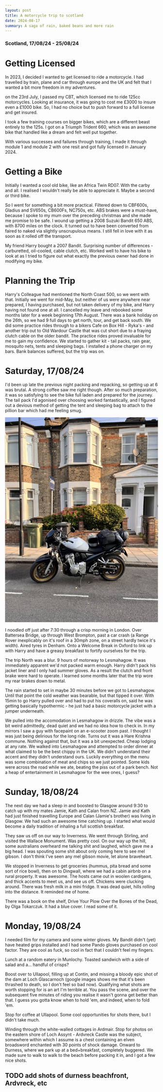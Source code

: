 ```yaml
---
layout: post
title: A motorcycle trip to scotland
date: 2024-08-17
summary: A saga of rain, baked beans and more rain
---
```


### Scotland, 17/08/24 - 25/08/24

# Getting Licensed
In 2023, I decided I wanted to get licensed to ride a motorcycle. I had travelled by train, plane and car through europe and the UK and felt that I wanted a bit more freedom in my adventures.

on the 23rd July, I passed my CBT, which licensed me to ride 125cc motorcycles. Looking at insurance, it was going to cost me £3000 to insure even a £1000 bike. So, I had no choice but to push forward to a full license and get insured.

I took a few training courses on bigger bikes, which are a different beast entirely to the 125s. I got on a Triumph Trident 660, which was an awesome bike that handled like a dream and felt well put together.

With various successes and failures through training, I made it through module 1 and module 2 with one resit and got fully licensed in January 2024.

# Getting a Bike
Initially I wanted a cool old bike, like an Africa Twin RD07. With the carby and all. I realised I wouldn't really be able to appreciate it. Maybe a second or third bike.

So I went for something a bit more practical. Filtered down to CBF600s, Gladius and SV650s, CB600Fs, NC750s, etc. ABS brakes were a must-have, because I spoke to my mum over the preceding christmas and she made me promise to be safe. I wound up getting a 2008 Suzuki Bandit 650 ABS, with 8700 miles on the clock. It turned out to have been converted from faired to naked via slightly unscrupulous means. I still fell in love with it as soon as it rolled off the transport.

My friend Harry bought a 2007 Bandit. Surprising number of differences - carburetted, oil-cooled, cable clutch, etc. Worked well to have his bike to look at as I tried to figure out what exactly the previous owner had done in modifying my bike.

# Planning the Trip
Harry's Colleague had mentioned the North Coast 500, so we went with that. Initially we went for mid-May, but neither of us were anywhere near prepared, I having purchased, but not taken delivery of my bike, and Harry having not found one at all. I cancelled my leave and rebooked some months later for a week beginning 17th August. There was a bank holiday on the 26th, so we had 9 full days to get north, tour, and get back south. We did some practice rides through to a bikers Cafe on Box Hill - Ryka's - and another trip out to Old Wardour Castle that was cut short due to a fraying clutch cable on the older bandit. The practice rides proved invaluable for me to gain my confidence. We started to gather kit - tail packs, rain gear, mosquito nets, tents and sleeping bags. I installed a phone charger on my bars. Bank balances suffered, but the trip was on.

# Saturday, 17/08/24
I'd been up late the previous night packing and repacking, so getting up at 6 was brutal. A strong coffee saw me right though. After so much preparation, it was so satisfying to see the bike full laden and prepared for the journey. The tail pack I'd agonised over choosing worked fantastically, and I figured out a devious method of getting the tent and sleeping bag to attach to the pillion bar which had me feeling smug.

![Bike packed up!](/images/scotland_trip/bike_packed_up.jpeg)

I noodled off just after 7:30 through a crisp morning in London. Over Battersea Bridge, up through West Brompton, past a car crash (a Range Rover inexplicably on it's roof in a 30mph zone, on a street hardly twice it's width). Aired tyres in Denham. Onto a Welcome Break in Oxford to link up with Harry and have a greasy breakfast to fortify ourselves for the trip.

The trip North was a blur. 9 hours of motorway to Lesmahagow. It was immediately apparent we'd not packed warm enough. Harry didn't pack his jacket liner and I only had summer gloves. As a result the clutch and front brake were hard to operate. I learned some months later that the trip wore my rear brakes down to metal.

The rain started to set in maybe 30 minutes before we got to Lesmahagow. Until that point the cold weather was bearable, but that tipped it over. With 15min to go Harry pulled over and had to put his coveralls on, said he was getting basically hypothermic - he just had a basic motorcycle jacket with a jumper underneath.

We pulled into the accomodation in Lesmahagow in drizzle. The vibe was a bit weird admittedly, dead quiet and we had no idea how to check in. In my mirrors I saw a guy with facepaint on an e-scooter zoom past. I thought I was just being delirious for the long ride. Turns out it was a Hare Krishna commune. Nothing against that, but it was a bit unexpected. Cheap lodging at any rate. We walked into Lesmahagow and attempted to order dinner at what claimed to be the best chippy in the UK. We didn't understand their accent and they didn't understand ours. Luckily everything on the menu was some combination of meat and chips so we just pointed. Some kids were across the road while we ate, beating the piss out of a park bench. Not a heap of entertainment in Lesmahagow for the wee ones, I guess?

# Sunday, 18/08/24
The next day we had a sleep in and boosted to Glasgow around 9:30 to catch up with my mates Jamie, Kath and Calan from NZ. Jamie and Kath had just finished travelling Europe and Calan (Jamie's brother) was living in Glasgow. We had such an awesome time catching up. I started what would become a daily tradition of inhaling a full scottish breakfast.

They saw us off on our way to Inverness. We went through Stirling, and visited the Wallace Monument. Was pretty cool. On our way up the hill, some australians overheard me talking shit and laughed, which gave me a big head. I was spouting some shit about only coming here to see mel gibson. I don't think I've seen any mel gibson movie, let alone braveheart.

We stopped in Inverness to get groceries (hummus, pita bread and some sort of rice bowl), then on to Dingwall, where we had a cabin airbnb on a rural property. It was awesome. The hosts came out in woolen cardigans, and thick accents to meet us, and see us off. Chickens were clucking around. There was fresh milk in a mini fridge. It was dead quiet, hills rolling into the distance. It reminded me of home.

There was a book on the shelf, Drive Your Plow Over the Bones of the Dead, by Olga Tokarczuk. It had a blue cover. I read some of it.

# Monday, 19/08/24

I needed film for my camera and some winter gloves. My Bandit didn't (yet) have heated grips installed and I had some Pando gloves purchased on cool factor. They are cool as fuck, so cool in fact that I couldn't feel my fingers.

Lunch at a random eatery in Munlochy. Toasted sandwich with a side of salad and a... handful of crisps?

Boost over to Ullapool, filling up at Contin, and missing a bloody epic shot of the dam at Loch Glascarnoch (google images shows me that it's been thrashed to death, so I don't feel so bad now). Qualifying what shots are worth stopping for is an art I'm terrible at. You pass the scene, and over the subsequent five minutes of riding you realise it wasn't gonna get better than that. I guess you gotta know when to hold 'em, and indeed, when to fold 'em.

Stop for coffee at Ullapool. Some cool opportunities for shots there, but I didn't take much.

Winding through the white-walled cottages in Ardmair. Stop for photos on the eastern shore of Loch Assynt - Ardvreck Castle was the subject, somewhere within which I assume is a chest containing an elven broadsword enchanted with 30 points of shock damage. Onward to Durness, where we park up at a bed+breakfast, completely buggered. We made sure to walk to walk to the beach before packing it in, and I got a few nice shots.

## TODO add shots of durness beachfront, Ardvreck, etc

